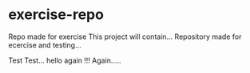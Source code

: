 # exercise-repo
Repo made for exercise
This project will contain...
Repository made for ecercise and testing...

Test
Test...
hello again !!!
Again.....

